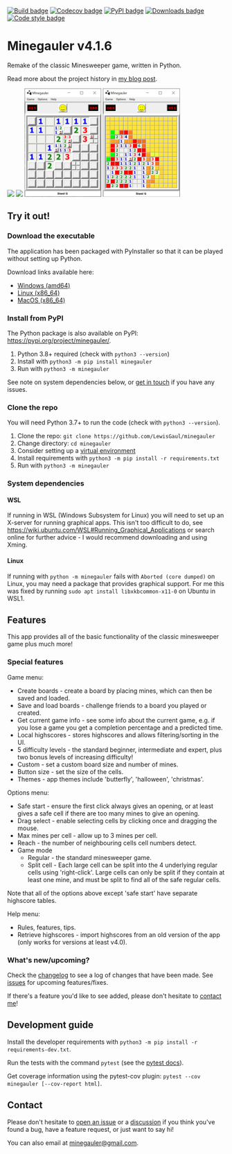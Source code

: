 [![Build badge](https://img.shields.io/github/workflow/status/LewisGaul/minegauler/Workflow%20for%20full%20test%20matrix/dev)](https://github.com/LewisGaul/minegauler/actions?query=workflow%3A%22Workflow+for+full+test+matrix%22+branch%3Adev)
[![Codecov badge](https://img.shields.io/codecov/c/github/LewisGaul/minegauler/dev)](https://codecov.io/gh/LewisGaul/minegauler/)
[![PyPI badge](https://img.shields.io/pypi/v/minegauler.svg)](https://pypi.python.org/pypi/minegauler/)
[![Downloads badge](https://img.shields.io/github/downloads/LewisGaul/minegauler/total)](https://github.com/LewisGaul/minegauler/releases/)
[![Code style badge](https://img.shields.io/badge/code%20style-black-000000.svg)](https://black.readthedocs.io/en/stable/)

# Minegauler v4.1.6

Remake of the classic Minesweeper game, written in Python.

Read more about the project history in [my blog post](https://www.lewisgaul.co.uk/blog/coding/2020/02/12/minegauler/).


<img src="img/screenshots/beginner_start.png" height=250> <img src="img/screenshots/beginner_win.png" height=250> <img src="img/screenshots/split-cell-intermediate.png" height=250> <img src="img/screenshots/intermediate_probs.PNG" height=250>


## Try it out!

### Download the executable

The application has been packaged with PyInstaller so that it can be played without setting up Python.

Download links available here:
 - [Windows (amd64)](https://github.com/LewisGaul/minegauler/releases/latest/download/minegauler-v4.1.6-windows-amd64.zip)
 - [Linux (x86_64)](https://github.com/LewisGaul/minegauler/releases/latest/download/minegauler-v4.1.6-linux-x86_64.tar.gz)
 - [MacOS (x86_64)](https://github.com/LewisGaul/minegauler/releases/latest/download/minegauler-v4.1.6-macos-x86_64.tar.gz)


### Install from PyPI

The Python package is also available on PyPI: https://pypi.org/project/minegauler/.

 1. Python 3.8+ required (check with `python3 --version`)
 2. Install with `python3 -m pip install minegauler`
 3. Run with `python3 -m minegauler`

See note on system dependencies below, or [get in touch](#Contact) if you have any issues.


### Clone the repo

You will need Python 3.7+ to run the code (check with `python3 --version`).

 1. Clone the repo: `git clone https://github.com/LewisGaul/minegauler`
 2. Change directory: `cd minegauler`
 3. Consider setting up a [virtual environment](https://docs.python.org/3/tutorial/venv.html)
 4. Install requirements with `python3 -m pip install -r requirements.txt`
 5. Run with `python3 -m minegauler`


### System dependencies

#### WSL

If running in WSL (Windows Subsystem for Linux) you will need to set up an X-server for running graphical apps. This isn't too difficult to do, see <https://wiki.ubuntu.com/WSL#Running_Graphical_Applications> or search online for further advice - I would recommend downloading and using Xming.

#### Linux

If running with `python -m minegauler` fails with `Aborted (core dumped)` on Linux, you may need a package that provides graphical support. For me this was fixed by running `sudo apt install libxkbcommon-x11-0` on Ubuntu in WSL1.


## Features

This app provides all of the basic functionality of the classic minesweeper game plus much more!


### Special features

Game menu:
* Create boards - create a board by placing mines, which can then be saved and loaded.
* Save and load boards - challenge friends to a board you played or created.
* Get current game info - see some info about the current game, e.g. if you lose a game you get a completion percentage and a predicted time.
* Local highscores - stores highscores and allows filtering/sorting in the UI.
* 5 difficulty levels - the standard beginner, intermediate and expert, plus two bonus levels of increasing difficulty!
* Custom - set a custom board size and number of mines.
* Button size - set the size of the cells.
* Themes - app themes include 'butterfly', 'halloween', 'christmas'.

Options menu:
* Safe start - ensure the first click always gives an opening, or at least gives a safe cell if there are too many mines to give an opening.
* Drag select - enable selecting cells by clicking once and dragging the mouse.
* Max mines per cell - allow up to 3 mines per cell.
* Reach - the number of neighbouring cells cell numbers detect.
* Game mode
  * Regular - the standard minesweeper game.
  * Split cell - Each large cell can be split into the 4 underlying regular cells using 'right-click'. Large cells can only be split if they contain at least one mine, and must be split to find all of the safe regular cells.

Note that all of the options above except 'safe start' have separate highscore tables.

Help menu:
* Rules, features, tips.
* Retrieve highscores - import highscores from an old version of the app (only works for versions at least v4.0).


### What's new/upcoming?

Check the [changelog](CHANGELOG.md) to see a log of changes that have been made. See [issues](https://github.com/LewisGaul/minegauler/issues) for upcoming features/fixes.

If there's a feature you'd like to see added, please don't hesitate to [contact me](#Contact)!


## Development guide

Install the developer requirements with `python3 -m pip install -r requirements-dev.txt`.

Run the tests with the command `pytest` (see the [pytest docs](https://docs.pytest.org/en/latest/how-to/usage.html)).

Get coverage information using the pytest-cov plugin: `pytest --cov minegauler [--cov-report html]`.


## Contact

Please don't hesitate to [open an issue](https://github.com/LewisGaul/minegauler/issues/new) or a [discussion](https://github.com/LewisGaul/minegauler/discussions) if you think you've found a bug, have a feature request, or just want to say hi!

You can also email at [minegauler@gmail.com](mailto:minegauler@gmail.com).
